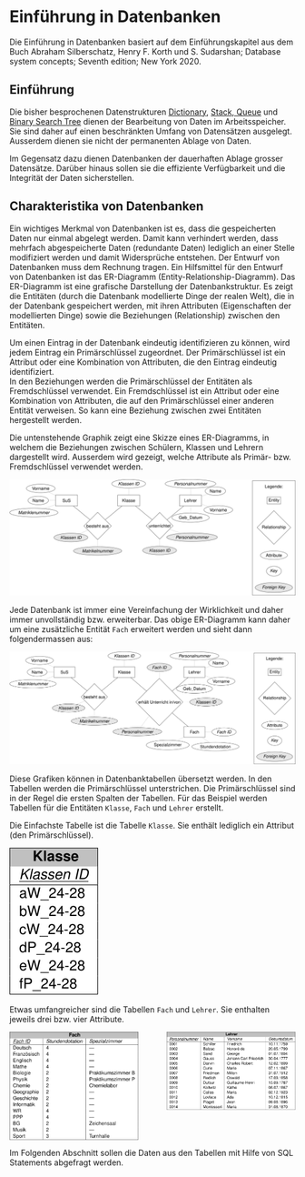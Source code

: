 # Einführung in Datenbanken

Die Einführung in Datenbanken basiert auf dem Einführungskapitel aus dem Buch
Abraham Silberschatz, Henry F. Korth und S. Sudarshan; Database system
concepts; Seventh edition; New York 2020.

## Einführung

Die bisher besprochenen Datenstrukturen 
[Dictionary](241120/dictionaries.md),
[Stack, Queue](250122/speicherstrukturen.md)
und [Binary Search Tree](250115/binary_search_tree.md)
dienen der Bearbeitung von Daten im
Arbeitsspeicher. Sie sind daher auf einen beschränkten Umfang von Datensätzen
ausgelegt. Ausserdem dienen sie nicht der permanenten Ablage von Daten.

Im Gegensatz dazu dienen Datenbanken der dauerhaften Ablage grosser Datensätze.
Darüber hinaus sollen sie die effiziente Verfügbarkeit und die Integrität der
Daten sicherstellen.

## Charakteristika von Datenbanken

Ein wichtiges Merkmal von Datenbanken ist es, dass die gespeicherten Daten nur
einmal abgelegt werden. Damit kann verhindert werden, dass mehrfach
abgespeicherte Daten (redundante Daten)
lediglich an einer Stelle modifiziert werden und damit Widersprüche entstehen.
Der Entwurf von Datenbanken muss dem Rechnung tragen. Ein Hilfsmittel für den
Entwurf von Datenbanken ist das ER-Diagramm (Entity-Relationship-Diagramm).
Das ER-Diagramm ist eine grafische Darstellung der Datenbankstruktur. Es zeigt
die Entitäten (durch die Datenbank modellierte Dinge der realen Welt), die in
der Datenbank gespeichert werden, mit ihren Attributen (Eigenschaften der
modellierten Dinge)
sowie die Beziehungen (Relationship) zwischen den Entitäten. 

Um einen Eintrag in der Datenbank eindeutig identifizieren zu können, wird
jedem Eintrag ein Primärschlüssel zugeordnet. Der Primärschlüssel ist ein
Attribut oder eine Kombination von Attributen, die den Eintrag eindeutig
identifiziert.  
In den Beziehungen werden die Primärschlüssel der Entitäten als
Fremdschlüssel verwendet. Ein Fremdschlüssel ist ein Attribut oder eine
Kombination von Attributen, die auf den Primärschlüssel einer anderen Entität
verweisen. So kann eine Beziehung zwischen zwei Entitäten hergestellt werden.

Die untenstehende Graphik zeigt eine Skizze eines ER-Diagramms, in welchem die
Beziehungen zwischen Schülern, Klassen und Lehrern dargestellt wird. Ausserdem
wird gezeigt, welche Attribute als Primär- bzw. Fremdschlüssel verwendet
werden.

![ER-Diagramm](er_example_klein.svg)

Jede Datenbank ist immer eine Vereinfachung der Wirklichkeit und daher immer
unvollständig bzw. erweiterbar. Das obige ER-Diagramm kann daher um eine
zusätzliche Entität `Fach` erweitert werden und sieht dann folgendermassen aus:

![ER-Diagramm](er_example_gross.svg)

Diese Grafiken können in Datenbanktabellen übersetzt werden. In den Tabellen
werden die Primärschlüssel unterstrichen. Die Primärschlüssel sind in der Regel
die ersten Spalten der Tabellen. Für das Beispiel
werden Tabellen für die Entitäten `Klasse`, `Fach` und `Lehrer` erstellt.	

Die Einfachste Tabelle ist die Tabelle `Klasse`. Sie enthält lediglich ein
Attribut (den Primärschlüssel).

![Klasse](entity_class.svg)

Etwas umfangreicher sind die Tabellen `Fach` und `Lehrer`. Sie enthalten jeweils
drei bzw. vier Attribute.

<div style="display: flex; justify-content: space-between;align-items: flex-start;">
    <img src="entity_subject.svg" alt="Tabelle Fach" style="width: 45%;">
    <img src="entity_teacher.svg" alt="Tabelle Lehrer" style="width: 45%;">
</div>

Im Folgenden Abschnitt sollen die Daten aus den Tabellen mit Hilfe von SQL
Statements abgefragt werden.